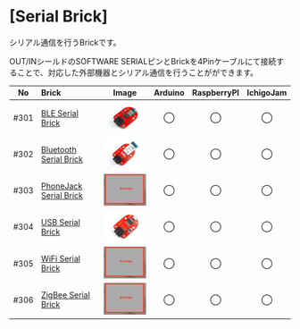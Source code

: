 # [Serial Brick]

シリアル通信を行うBrickです。

OUT/INシールドのSOFTWARE SERIALピンとBrickを4Pinケーブルにて接続することで、対応した外部機器とシリアル通信を行うことがができます。

|No|Brick|Image|Arduino|RaspberryPI|IchigoJam|
|:--:|:--|:--:|:--:|:--:|:--:|
|#301|[BLE Serial Brick](301_brick_serial_ble.md)|<img src="/img/300_serial/product/301_ble_product.jpg" width="150">|◯|◯|◯|
|#302|[Bluetooth Serial Brick](302_brick_serial_bluetooth.md) |<img src="/img/300_serial/product/302_bluetooth_product.jpg" width="150">|◯|◯|◯|
|#303|[PhoneJack Serial Brick](303_brick_serial_phonejack.md) | <img src="/img/300_serial/product/303_phonejack_product.jpg" width="150">|◯|◯|◯|
|#304|[USB Serial Brick](304_brick_serial_usb.md)|<img src="/img/300_serial/product/304_usbserial_product.jpg" width="150">|◯|◯|◯|
|#305|[WiFi Serial Brick](305_brick_serial_wifi.md)|<img src="/img/300_serial/product/305_wifi_product.jpg" width="150">|◯|◯|◯|
|#306|[ZigBee Serial Brick](306_brick_serial_zigbee.md) | <img src="/img/300_serial/product/303_phonejack_product.jpg" width="150">|◯|◯|◯|
